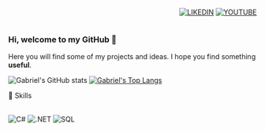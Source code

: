 <html>

<body>
<div style="display: flex; justify-content: flex-end">
  
[![LIKEDIN](https://img.shields.io/badge/LinkedIn-0077B5?style=for-the-badge&logo=linkedin&logoColor=white)](https://www.linkedin.com/in/gabriel-de-oliveira-bezerra-pereira-7299a0147/)
[![YOUTUBE](https://img.shields.io/badge/YouTube-FF0000?style=for-the-badge&logo=youtube&logoColor=white)](https://www.youtube.com/@CanalFanhoto)

</div>
  
### Hi, welcome to my GitHub 👋
Here you will find some of my projects and ideas. I hope you find something <b>useful</b>.

![Gabriel's GitHub stats](https://github-readme-stats.vercel.app/api?username=gabrielBezerra-cmd&show_icons=true&bg_color=00000000)
[![Gabriel's Top Langs](https://github-readme-stats.vercel.app/api/top-langs/?username=gabrielBezerra-cmd&hide_progress=true)](https://github.com/gabrielBezerra-cmd/github-readme-stats)

🚀 Skills

<div style="display: inline_block">
</br>
<img src="https://img.shields.io/badge/C%23-239120?style=for-the-badge&logo=c-sharp&logoColor=white" alt="C#"/>
<img src="https://img.shields.io/badge/.NET-5C2D91?style=for-the-badge&logo=.net&logoColor=white" alt=".NET"/>
<img src="https://img.shields.io/badge/Microsoft_SQL_Server-CC2927?style=for-the-badge&logo=microsoft-sql-server&logoColor=white" alt="SQL"/>
</div>

</body>
</html>
